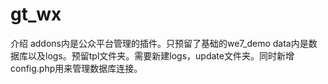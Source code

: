 # gt_wx
介绍
addons内是公众平台管理的插件。只预留了基础的we7_demo
data内是数据库以及logs。预留tpl文件夹。需要新建logs，update文件夹。同时新增config.php用来管理数据库连接。